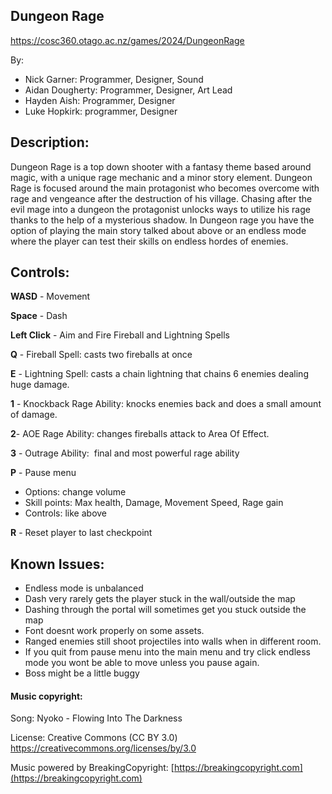 ## Dungeon Rage
https://cosc360.otago.ac.nz/games/2024/DungeonRage

By:

- Nick Garner: Programmer, Designer, Sound
- Aidan Dougherty: Programmer, Designer, Art Lead
- Hayden Aish: Programmer, Designer
- Luke Hopkirk: programmer, Designer
## Description:

Dungeon Rage is a top down shooter with a fantasy theme based around magic, with a unique rage mechanic and a minor story element. Dungeon Rage is focused around the main protagonist who becomes overcome with rage and vengeance after the destruction of his village. Chasing after the evil mage into a dungeon the protagonist unlocks ways to utilize his rage thanks to the help of a mysterious shadow. In Dungeon rage you have the option of playing the main story talked about above or an endless mode where the player can test their skills on endless hordes of enemies. 
## Controls:
**WASD** - Movement

**Space** - Dash

  

**Left Click** - Aim and Fire Fireball and Lightning Spells

**Q** - Fireball Spell: casts two fireballs at once

**E** - Lightning Spell: casts a chain lightning that chains 6 enemies dealing huge damage.

**1** - Knockback Rage Ability: knocks enemies back and does a small amount of damage.

**2**- AOE Rage Ability: changes fireballs attack to Area Of Effect.

**3** - Outrage Ability:  final and most powerful rage ability

**P** - Pause menu

- Options: change volume
- Skill points: Max health, Damage, Movement Speed, Rage gain
- Controls: like above

**R** - Reset player to last checkpoint
## Known Issues:
- Endless mode is unbalanced
- Dash very rarely gets the player stuck in the wall/outside the map
- Dashing through the portal will sometimes get you stuck outside the map
- Font doesnt work properly on some assets.
- Ranged enemies still shoot projectiles into walls when in different room.
- If you quit from pause menu into the main menu and try click endless mode you wont be able to move unless you pause again.
- Boss might be a little buggy
  
  
  
  

#### Music copyright:

Song: Nyoko - Flowing Into The Darkness

License: Creative Commons (CC BY 3.0) https://creativecommons.org/licenses/by/3.0

Music powered by BreakingCopyright: [https://breakingcopyright.com](https://breakingcopyright.com)
